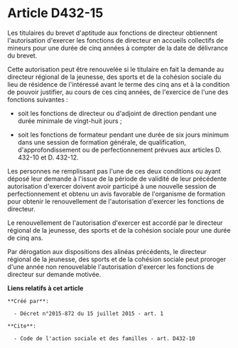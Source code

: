 # Article D432-15

Les titulaires du brevet d'aptitude aux fonctions de directeur obtiennent l'autorisation d'exercer les fonctions de directeur
en accueils collectifs de mineurs pour une durée de cinq années à compter de la date de délivrance du brevet. 

Cette autorisation peut être renouvelée si le titulaire en fait la demande au directeur régional de la jeunesse, des sports
et de la cohésion sociale du lieu de résidence de l'intéressé avant le terme des cinq ans et à la condition de pouvoir
justifier, au cours de ces cinq années, de l'exercice de l'une des fonctions suivantes :

- soit les fonctions de directeur ou d'adjoint de direction pendant une durée minimale de vingt-huit jours ;

- soit les fonctions de formateur pendant une durée de six jours minimum dans une session de formation générale, de
qualification, d'approfondissement ou de perfectionnement prévues aux articles D. 432-10 et D. 432-12.

Les personnes ne remplissant pas l'une de ces deux conditions ou ayant déposé leur demande à l'issue de la période de
validité de leur précédente autorisation d'exercer doivent avoir participé à une nouvelle session de perfectionnement et
obtenu un avis favorable de l'organisme de formation pour obtenir le renouvellement de l'autorisation d'exercer les fonctions
de directeur. 

Le renouvellement de l'autorisation d'exercer est accordé par le directeur régional de la jeunesse, des sports et de la
cohésion sociale pour une durée de cinq ans. 

Par dérogation aux dispositions des alinéas précédents, le directeur régional de la jeunesse, des sports et de la cohésion
sociale peut proroger d'une année non renouvelable l'autorisation d'exercer les fonctions de directeur sur demande motivée.

**Liens relatifs à cet article**

	**Créé par**:

	  - Décret n°2015-872 du 15 juillet 2015 - art. 1

	**Cite**:

	  - Code de l'action sociale et des familles - art. D432-10
